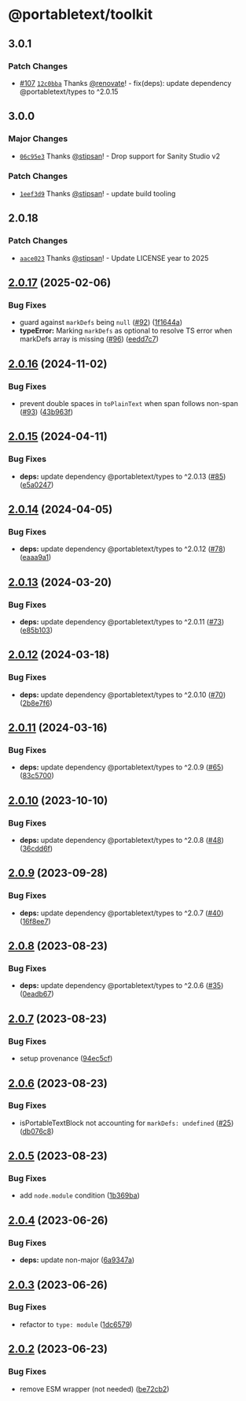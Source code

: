 # @portabletext/toolkit

## 3.0.1

### Patch Changes

- [#107](https://github.com/portabletext/toolkit/pull/107) [`12c0bba`](https://github.com/portabletext/toolkit/commit/12c0bba3e9e92a6c29c6af7909f9015be3ea6ace) Thanks [@renovate](https://github.com/apps/renovate)! - fix(deps): update dependency @portabletext/types to ^2.0.15

## 3.0.0

### Major Changes

- [`06c95e3`](https://github.com/portabletext/toolkit/commit/06c95e3713d9b0aa8ea13882a39c7b64cebaf10a) Thanks [@stipsan](https://github.com/stipsan)! - Drop support for Sanity Studio v2

### Patch Changes

- [`1eef3d9`](https://github.com/portabletext/toolkit/commit/1eef3d9b8915c366720d295aa731ee51169a89e8) Thanks [@stipsan](https://github.com/stipsan)! - update build tooling

## 2.0.18

### Patch Changes

- [`aace023`](https://github.com/portabletext/toolkit/commit/aace02390d270708caf3768fdbb5ba1116cfa284) Thanks [@stipsan](https://github.com/stipsan)! - Update LICENSE year to 2025

## [2.0.17](https://github.com/portabletext/toolkit/compare/v2.0.16...v2.0.17) (2025-02-06)

### Bug Fixes

- guard against `markDefs` being `null` ([#92](https://github.com/portabletext/toolkit/issues/92)) ([1f1644a](https://github.com/portabletext/toolkit/commit/1f1644a67d8e41f022d8626c193f7044ccc4469e))
- **typeError:** Marking `markDefs` as optional to resolve TS error when markDefs array is missing ([#96](https://github.com/portabletext/toolkit/issues/96)) ([eedd7c7](https://github.com/portabletext/toolkit/commit/eedd7c77c1551f79d883d115c77eaf1a2906011f))

## [2.0.16](https://github.com/portabletext/toolkit/compare/v2.0.15...v2.0.16) (2024-11-02)

### Bug Fixes

- prevent double spaces in `toPlainText` when span follows non-span ([#93](https://github.com/portabletext/toolkit/issues/93)) ([43b963f](https://github.com/portabletext/toolkit/commit/43b963fc0182c304564d2f460029609efabcb8c5))

## [2.0.15](https://github.com/portabletext/toolkit/compare/v2.0.14...v2.0.15) (2024-04-11)

### Bug Fixes

- **deps:** update dependency @portabletext/types to ^2.0.13 ([#85](https://github.com/portabletext/toolkit/issues/85)) ([e5a0247](https://github.com/portabletext/toolkit/commit/e5a024795279f43cbd6712af67d8eb686652fd16))

## [2.0.14](https://github.com/portabletext/toolkit/compare/v2.0.13...v2.0.14) (2024-04-05)

### Bug Fixes

- **deps:** update dependency @portabletext/types to ^2.0.12 ([#78](https://github.com/portabletext/toolkit/issues/78)) ([eaaa9a1](https://github.com/portabletext/toolkit/commit/eaaa9a1952c8200ad20c59e434d2ac53cfe19c45))

## [2.0.13](https://github.com/portabletext/toolkit/compare/v2.0.12...v2.0.13) (2024-03-20)

### Bug Fixes

- **deps:** update dependency @portabletext/types to ^2.0.11 ([#73](https://github.com/portabletext/toolkit/issues/73)) ([e85b103](https://github.com/portabletext/toolkit/commit/e85b10331997f24e60348b96b174df36fea69230))

## [2.0.12](https://github.com/portabletext/toolkit/compare/v2.0.11...v2.0.12) (2024-03-18)

### Bug Fixes

- **deps:** update dependency @portabletext/types to ^2.0.10 ([#70](https://github.com/portabletext/toolkit/issues/70)) ([2b8e7f6](https://github.com/portabletext/toolkit/commit/2b8e7f63f609f8917b72ee655fd0907e626dafe3))

## [2.0.11](https://github.com/portabletext/toolkit/compare/v2.0.10...v2.0.11) (2024-03-16)

### Bug Fixes

- **deps:** update dependency @portabletext/types to ^2.0.9 ([#65](https://github.com/portabletext/toolkit/issues/65)) ([83c5700](https://github.com/portabletext/toolkit/commit/83c5700720afa12c2856c60881931c05ec549741))

## [2.0.10](https://github.com/portabletext/toolkit/compare/v2.0.9...v2.0.10) (2023-10-10)

### Bug Fixes

- **deps:** update dependency @portabletext/types to ^2.0.8 ([#48](https://github.com/portabletext/toolkit/issues/48)) ([36cdd6f](https://github.com/portabletext/toolkit/commit/36cdd6f8786cc5474eb1a1f1306120691d852d8f))

## [2.0.9](https://github.com/portabletext/toolkit/compare/v2.0.8...v2.0.9) (2023-09-28)

### Bug Fixes

- **deps:** update dependency @portabletext/types to ^2.0.7 ([#40](https://github.com/portabletext/toolkit/issues/40)) ([16f8ee7](https://github.com/portabletext/toolkit/commit/16f8ee75322c1bb290dcff4d666f5e87a9c67f46))

## [2.0.8](https://github.com/portabletext/toolkit/compare/v2.0.7...v2.0.8) (2023-08-23)

### Bug Fixes

- **deps:** update dependency @portabletext/types to ^2.0.6 ([#35](https://github.com/portabletext/toolkit/issues/35)) ([0eadb67](https://github.com/portabletext/toolkit/commit/0eadb67f0c85736d2e64e37186ec2224f92399e9))

## [2.0.7](https://github.com/portabletext/toolkit/compare/v2.0.6...v2.0.7) (2023-08-23)

### Bug Fixes

- setup provenance ([94ec5cf](https://github.com/portabletext/toolkit/commit/94ec5cf0f3e83d0df3ba0649339fb58195686a45))

## [2.0.6](https://github.com/portabletext/toolkit/compare/v2.0.5...v2.0.6) (2023-08-23)

### Bug Fixes

- isPortableTextBlock not accounting for `markDefs: undefined` ([#25](https://github.com/portabletext/toolkit/issues/25)) ([db076c8](https://github.com/portabletext/toolkit/commit/db076c869e816c151308c47ce50858ef80d4eb76))

## [2.0.5](https://github.com/portabletext/toolkit/compare/v2.0.4...v2.0.5) (2023-08-23)

### Bug Fixes

- add `node.module` condition ([1b369ba](https://github.com/portabletext/toolkit/commit/1b369bac105ccdb78df28f1b95b2cbbdf0e7ee74))

## [2.0.4](https://github.com/portabletext/toolkit/compare/v2.0.3...v2.0.4) (2023-06-26)

### Bug Fixes

- **deps:** update non-major ([6a9347a](https://github.com/portabletext/toolkit/commit/6a9347ad8ad08400f3eb2284e072997bf4067d59))

## [2.0.3](https://github.com/portabletext/toolkit/compare/v2.0.2...v2.0.3) (2023-06-26)

### Bug Fixes

- refactor to `type: module` ([1dc6579](https://github.com/portabletext/toolkit/commit/1dc6579053980f6191007985bc9ca9a9d4532f7b))

## [2.0.2](https://github.com/portabletext/toolkit/compare/v2.0.1...v2.0.2) (2023-06-23)

### Bug Fixes

- remove ESM wrapper (not needed) ([be72cb2](https://github.com/portabletext/toolkit/commit/be72cb258481d95343bda35e20b3c063ca30e0e2))
